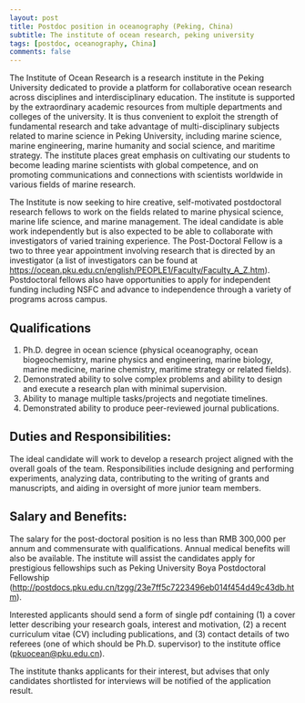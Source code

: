 ```yaml
---
layout: post
title: Postdoc position in oceanography (Peking, China)
subtitle: The institute of ocean research, peking university
tags: [postdoc, oceanography, China]
comments: false
---
```

The Institute of Ocean Research is a research institute in the Peking University dedicated to provide a platform for collaborative ocean research across disciplines and interdisciplinary education. The institute is supported by the extraordinary academic resources from multiple departments and colleges of the university. It is thus convenient to exploit the strength of fundamental research and take advantage of multi-disciplinary subjects related to marine science in Peking University, including marine science, marine engineering, marine humanity and social science, and maritime strategy. The institute places great emphasis on cultivating our students to become leading marine scientists with global competence, and on promoting communications and connections with scientists worldwide in various fields of marine research.

The Institute is now seeking to hire creative, self-motivated postdoctoral research fellows to work on the fields related to marine physical science, marine life science, and marine management. The ideal candidate is able work independently but is also expected to be able to collaborate with investigators of varied training experience. The Post-Doctoral Fellow is a two to three year appointment involving research that is directed by an investigator (a list of investigators can be found at https://ocean.pku.edu.cn/english/PEOPLE1/Faculty/Faculty_A_Z.htm). Postdoctoral fellows also have opportunities to apply for independent funding including NSFC and advance to independence through a variety of programs across campus.

## Qualifications

1. Ph.D. degree in ocean science (physical oceanography, ocean biogeochemistry, marine physics and engineering, marine biology, marine medicine, marine chemistry, maritime strategy or related fields).
2. Demonstrated ability to solve complex problems and ability to design and execute a research plan with minimal supervision.
3. Ability to manage multiple tasks/projects and negotiate timelines.
4. Demonstrated ability to produce peer-reviewed journal publications.

## Duties and Responsibilities:

The ideal candidate will work to develop a research project aligned with the overall goals of the team. Responsibilities include designing and performing experiments, analyzing data, contributing to the writing of grants and manuscripts, and aiding in oversight of more junior team members.

## Salary and Benefits:

The salary for the post-doctoral position is no less than RMB 300,000 per annum and commensurate with qualifications. Annual medical benefits will also be available. The institute will assist the candidates apply for prestigious fellowships such as Peking University Boya Postdoctoral Fellowship (http://postdocs.pku.edu.cn/tzgg/23e7ff5c7223496eb014f454d49c43db.htm).

Interested applicants should send a form of single pdf containing (1) a cover letter describing your research goals, interest and motivation, (2) a recent curriculum vitae (CV) including publications, and (3) contact details of two referees (one of which should be Ph.D. supervisor) to the institute office (pkuocean@pku.edu.cn).

The institute thanks applicants for their interest, but advises that only candidates shortlisted for interviews will be notified of the application result. 

